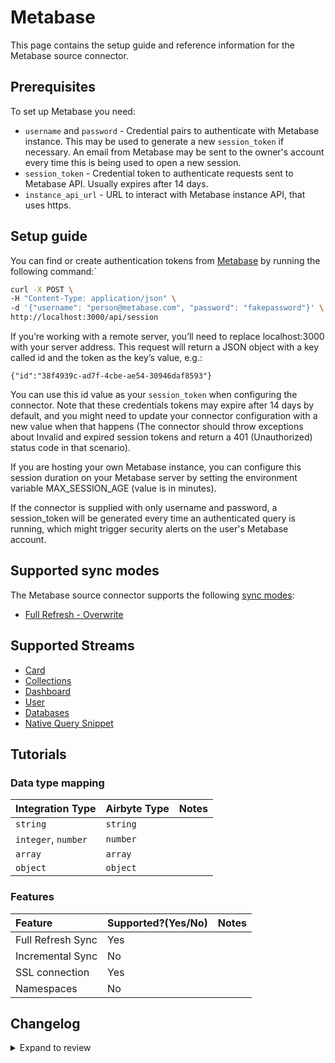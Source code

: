 # Metabase

This page contains the setup guide and reference information for the Metabase source connector.

## Prerequisites

To set up Metabase you need:

- `username` and `password` - Credential pairs to authenticate with Metabase instance. This may be used to generate a new `session_token` if necessary. An email from Metabase may be sent to the owner's account every time this is being used to open a new session.
- `session_token` - Credential token to authenticate requests sent to Metabase API. Usually expires after 14 days.
- `instance_api_url` - URL to interact with Metabase instance API, that uses https.

## Setup guide

You can find or create authentication tokens from [Metabase](https://www.metabase.com/learn/administration/metabase-api.html#authenticate-your-requests-with-a-session-token) by running the following command:`

```bash
curl -X POST \
-H "Content-Type: application/json" \
-d '{"username": "person@metabase.com", "password": "fakepassword"}' \
http://localhost:3000/api/session
```

If you’re working with a remote server, you’ll need to replace localhost:3000 with your server address. This request will return a JSON object with a key called id and the token as the key’s value, e.g.:

```
{"id":"38f4939c-ad7f-4cbe-ae54-30946daf8593"}
```

You can use this id value as your `session_token` when configuring the connector.
Note that these credentials tokens may expire after 14 days by default, and you might need to update your connector configuration with a new value when that happens (The connector should throw exceptions about Invalid and expired session tokens and return a 401 (Unauthorized) status code in that scenario).

If you are hosting your own Metabase instance, you can configure this session duration on your Metabase server by setting the environment variable MAX_SESSION_AGE (value is in minutes).

If the connector is supplied with only username and password, a session_token will be generated every time an
authenticated query is running, which might trigger security alerts on the user's Metabase account.

## Supported sync modes

The Metabase source connector supports the following [sync modes](https://docs.airbyte.com/cloud/core-concepts#connection-sync-modes):

- [Full Refresh - Overwrite](https://docs.airbyte.com/understanding-airbyte/connections/full-refresh-overwrite/)

## Supported Streams

- [Card](https://www.metabase.com/docs/latest/api/card.html#get-apicard)
- [Collections](https://www.metabase.com/docs/latest/api/collection.html#get-apicollection)
- [Dashboard](https://www.metabase.com/docs/latest/api/dashboard.html#get-apidashboard)
- [User](https://www.metabase.com/docs/latest/api/user.html#get-apiuser)
- [Databases](https://www.metabase.com/docs/latest/api/user.html#get-apiuser)
- [Native Query Snippet](https://www.metabase.com/docs/latest/api/native-query-snippet#get-apinative-query-snippetid)

## Tutorials

### Data type mapping

| Integration Type    | Airbyte Type | Notes |
| :------------------ | :----------- | :---- |
| `string`            | `string`     |       |
| `integer`, `number` | `number`     |       |
| `array`             | `array`      |       |
| `object`            | `object`     |       |

### Features

| Feature           | Supported?\(Yes/No\) | Notes |
| :---------------- | :------------------- | :---- |
| Full Refresh Sync | Yes                  |       |
| Incremental Sync  | No                   |       |
| SSL connection    | Yes                  |       |
| Namespaces        | No                   |       |

## Changelog

<details>
  <summary>Expand to review</summary>

| Version | Date       | Pull Request                                             | Subject                                                                                                                          |
| :------ | :--------- | :------------------------------------------------------- | :------------------------------------------------------------------------------------------------------------------------------- |
| 2.0.2 | 2024-06-22 | [40117](https://github.com/airbytehq/airbyte/pull/40117) | Update dependencies |
| 2.0.1 | 2024-06-06 | [39205](https://github.com/airbytehq/airbyte/pull/39205) | [autopull] Upgrade base image to v1.2.2 |
| 2.0.0 | 2024-03-01 | [35680](https://github.com/airbytehq/airbyte/pull/35680) | Updates `dashboards` stream, Base image migration: remove Dockerfile and use the python-connector-base image, migrated to poetry |
| 1.1.0 | 2023-10-31 | [31909](https://github.com/airbytehq/airbyte/pull/31909) | Add `databases` and `native_query_snippets` streams |
| 1.0.1   | 2023-07-20 | [28470](https://github.com/airbytehq/airbyte/pull/27777) | Update CDK to 0.47.0                                                                                                             |
| 1.0.0   | 2023-06-27 | [27777](https://github.com/airbytehq/airbyte/pull/27777) | Remove Activity Stream                                                                                                           |
| 0.3.1   | 2022-12-15 | [20535](https://github.com/airbytehq/airbyte/pull/20535) | Run on CDK 0.15.0                                                                                                                |
| 0.3.0   | 2022-12-13 | [19236](https://github.com/airbytehq/airbyte/pull/19236) | Migrate to YAML.                                                                                                                 |
| 0.2.0   | 2022-10-28 | [18607](https://github.com/airbytehq/airbyte/pull/18607) | Disallow using `http` URLs                                                                                                       |
| 0.1.0   | 2022-06-15 | [6975](https://github.com/airbytehq/airbyte/pull/13752)  | Initial (alpha) release                                                                                                          |

</details>
